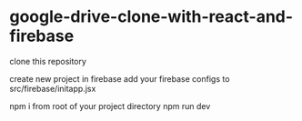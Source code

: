 # google-drive-clone-with-react-and-firebase
 clone this repository
 
 create new project in firebase 
 add your firebase configs to src/firebase/initapp.jsx
  
  npm i from root of your project directory
  npm run dev
